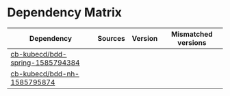 # Dependency Matrix

Dependency | Sources | Version | Mismatched versions
---------- | ------- | ------- | -------------------
[cb-kubecd/bdd-spring-1585794384](https://github.com/cb-kubecd/bdd-spring-1585794384.git) |  | []() | 
[cb-kubecd/bdd-nh-1585795874](https://github.com/cb-kubecd/bdd-nh-1585795874.git) |  | []() | 
